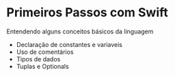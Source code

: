 # Primeiros Passos com Swift

Entendendo alguns conceitos básicos da linguagem
- Declaração de constantes e variaveis 
- Uso de comentários
- Tipos de dados
- Tuplas e Optionals